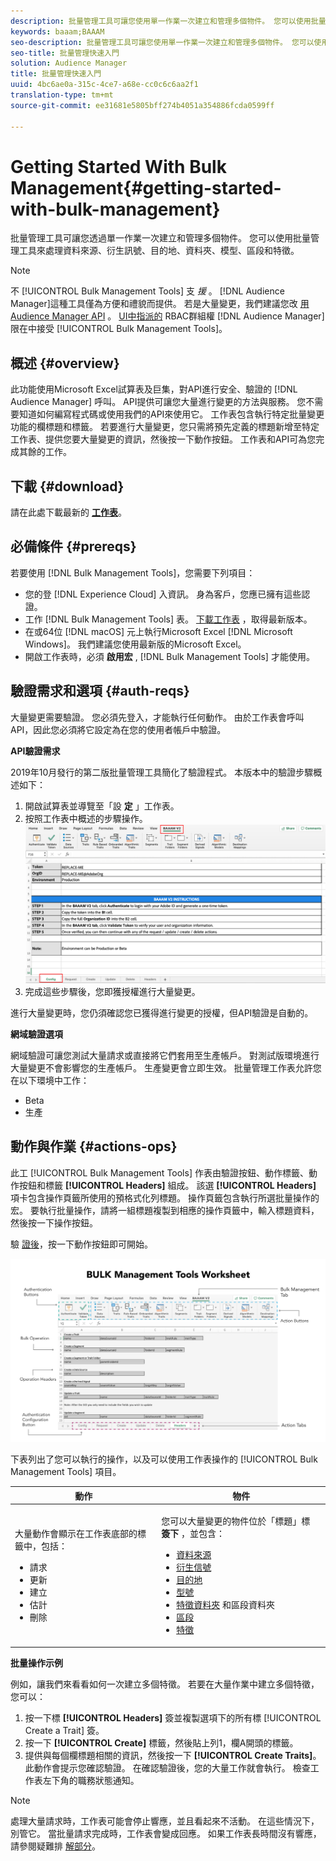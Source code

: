 ```yaml
---
description: 批量管理工具可讓您使用單一作業一次建立和管理多個物件。 您可以使用批量管理工具來處理資料來源、衍生訊號、目的地、資料夾、區段和特徵。
keywords: baaam;BAAAM
seo-description: 批量管理工具可讓您使用單一作業一次建立和管理多個物件。 您可以使用批量管理工具來處理資料來源、衍生訊號、目的地、資料夾、區段和特徵。
seo-title: 批量管理快速入門
solution: Audience Manager
title: 批量管理快速入門
uuid: 4bc6ae0a-315c-4ce7-a68e-cc0c6c6aa2f1
translation-type: tm+mt
source-git-commit: ee31681e5805bff274b4051a354886fcda0599ff

---
```



# Getting Started With Bulk Management{#getting-started-with-bulk-management}

批量管理工具可讓您透過單一作業一次建立和管理多個物件。 您可以使用批量管理工具來處理資料來源、衍生訊號、目的地、資料夾、模型、區段和特徵。

<!-- 

c_bulk_start.xml

 -->

>[!NOTE]
>
>不 [!UICONTROL Bulk Management Tools] 支 *援* 。 [!DNL Audience Manager]這種工具僅為方便和禮貌而提供。 若是大量變更，我們建議您改 [用Audience Manager API](../../api/rest-api-main/aam-api-getting-started.md) 。 [UI中指派的](../../features/administration/administration-overview.md) RBAC群組權 [!DNL Audience Manager] 限在中接受 [!UICONTROL Bulk Management Tools]。

## 概述 {#overview}

此功能使用Microsoft Excel試算表及巨集，對API進行安全、驗證的 [!DNL Audience Manager] 呼叫。 API提供可讓您大量進行變更的方法與服務。 您不需要知道如何編寫程式碼或使用我們的API來使用它。 工作表包含執行特定批量變更功能的欄標題和標籤。 若要進行大量變更，您只需將預先定義的標題新增至特定工作表、提供您要大量變更的資訊，然後按一下動作按鈕。 工作表和API可為您完成其餘的工作。

## 下載 {#download}

請在此處下載最新的 **[工作表](assets/BAAAM_V2_20191205.xlsm)**。

## 必備條件 {#prereqs}

若要使用 [!DNL Bulk Management Tools]，您需要下列項目：

* 您的登 [!DNL Experience Cloud] 入資訊。 身為客戶，您應已擁有這些認證。
* 工作 [!DNL Bulk Management Tools] 表。 [下載工作表](assets/BAAAM_V2_20200311.xlsm) ，取得最新版本。
* 在或64位 [!DNL macOS] 元上執行Microsoft Excel [!DNL Microsoft Windows]。 我們建議您使用最新版的Microsoft Excel。
* 開啟工作表時，必須 **啟用宏** , [!DNL Bulk Management Tools] 才能使用。

## 驗證需求和選項 {#auth-reqs}

大量變更需要驗證。 您必須先登入，才能執行任何動作。 由於工作表會呼叫API，因此您必須將它設定為在您的使用者帳戶中驗證。

**API驗證需求**

2019年10月發行的第二版批量管理工具簡化了驗證程式。 本版本中的驗證步驟概述如下：

1. 開啟試算表並導覽至「設 **定** 」工作表。
2. 按照工作表中概述的步驟操作。
   ![](assets/baaam-authentication.png)
3. 完成這些步驟後，您即獲授權進行大量變更。

進行大量變更時，您仍須確認您已獲得進行變更的授權，但API驗證是自動的。

**網域驗證選項**

網域驗證可讓您測試大量請求或直接將它們套用至生產帳戶。 對測試版環境進行大量變更不會影響您的生產帳戶。 生產變更會立即生效。 批量管理工作表允許您在以下環境中工作：

* Beta
* 生產

## 動作與作業 {#actions-ops}

此工 [!UICONTROL Bulk Management Tools] 作表由驗證按鈕、動作標籤、動作按鈕和標籤 **[!UICONTROL Headers]** 組成。 該選 **[!UICONTROL Headers]** 項卡包含操作頁籤所使用的預格式化列標題。 操作頁籤包含執行所選批量操作的宏。 要執行批量操作，請將一組標題複製到相應的操作頁籤中，輸入標題資料，然後按一下操作按鈕。

驗 [證後](#auth-reqs)，按一下動作按鈕即可開始。

![](assets/baaam-worksheet.png)

下表列出了您可以執行的操作，以及可以使用工作表操作的 [!UICONTROL Bulk Management Tools] 項目。

<table id="table_B9B3E09B692E42BAA52FB32C18B00709"> 
 <thead> 
  <tr> 
   <th colname="col1" class="entry"> 動作 </th> 
   <th colname="col2" class="entry"> 物件 </th> 
  </tr> 
 </thead>
 <tbody> 
  <tr> 
   <td colname="col1"> <p>大量動作會顯示在工作表底部的標籤中，包括： </p> <p> 
     <ul id="ul_49F46B9E00C045D29E40258EB7BDCFBB"> 
      <li id="li_193C41EA19EF4D738FBA037D2BF9B05C">請求 </li> 
      <li id="li_5BE2E13D839F4958AAA5C01B7EFC5096">更新 </li> 
      <li id="li_4CCCC739795945DF8C89787F9A67EB88">建立 </li> 
      <li id="li_C7D36D2BDF0448CEAF3A5EABE41038E8">估計 </li> 
      <li id="li_07A3E94326124A3092362D9896EB7732">刪除 </li> 
     </ul> </p> </td> 
   <td colname="col2"> <p>您可以大量變更的物件位於「標題」標 <b><span class="uicontrol"> 簽下</span></b> ，並包含： </p> <p> 
     <ul id="ul_A7A96F2B1B63430B9A1E1184AC5FA8F2"> 
      <li id="li_E3D9E2E190B04BE685337AC6140C371C"> <a href="../../features/datasources-list-and-settings.md#data-sources-list-and-settings"> 資料來源</a> </li> 
      <li id="li_B645385E40684FA28770913EAF18CB2C"> <a href="../../features/derived-signals.md"> 衍生信號</a> </li> 
      <li id="li_9059F8C4A41A410899BDEFC76D3F5949"> <a href="../../features/destinations/destinations.md"> 目的地</a> </li> 
      <li> <a href="../../features/algorithmic-models/understanding-models.md"> 型號</a> </li> 
      <li id="li_BB5A445150754E53AA38C78461326932"> <a href="../../features/traits/trait-storage.md#trait-storage"> 特徵資料夾</a> 和區段資料夾 </li> 
      <li id="li_7A27DBF64E0945CF8AE8C96E8C6EDA09"> <a href="../../features/segments/segments-purpose.md"> 區段</a> </li> 
      <li id="li_A4640A34930040DEA8555EAF0AE2A702"> <a href="../../features/traits/trait-details-page.md"> 特徵</a> </li> 
     </ul> </p> </td> 
  </tr> 
 </tbody> 
</table>

**批量操作示例**

例如，讓我們來看看如何一次建立多個特徵。 若要在大量作業中建立多個特徵，您可以：

1. 按一下標 **[!UICONTROL Headers]** 簽並複製選項下的所有標 [!UICONTROL Create a Trait] 簽。
2. 按一下 **[!UICONTROL Create]** 標籤，然後貼上列1，欄A開頭的標籤。
3. 提供與每個欄標題相關的資訊，然後按一下 **[!UICONTROL Create Traits]**。 此動作會提示您確認驗證。 在確認驗證後，您的大量工作就會執行。 檢查工作表左下角的職務狀態通知。


>[!NOTE]
>
>處理大量請求時，工作表可能會停止響應，並且看起來不活動。 在這些情況下，別管它。 當批量請求完成時，工作表會變成回應。 如果工作表長時間沒有響應，請參閱疑難排 [解部分](../../reference/bulk-management-tools/bulk-troubleshooting.md)。

